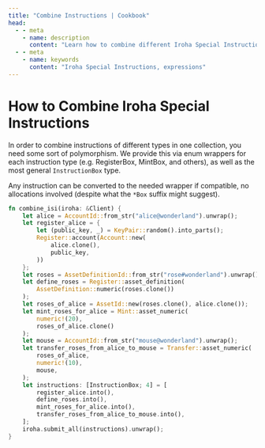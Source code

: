 ```yaml
---
title: "Combine Instructions | Cookbook"
head:
  - - meta
    - name: description
      content: "Learn how to combine different Iroha Special Instructions (ISI) via expressions."
  - - meta
    - name: keywords
      content: "Iroha Special Instructions, expressions"
---
```


# How to Combine Iroha Special Instructions

In order to combine instructions of different types in one collection,
you need some sort of polymorphism. We provide this via enum wrappers
for each instruction type (e.g. RegisterBox, MintBox, and others), 
as well as the most general `InstructionBox` type. 

Any instruction can be converted to the needed wrapper if compatible, 
no allocations involved (despite what the `*Box` suffix might suggest).

```rust
fn combine_isi(iroha: &Client) {
    let alice = AccountId::from_str("alice@wonderland").unwrap();
    let register_alice = {
        let (public_key, _) = KeyPair::random().into_parts();
        Register::account(Account::new(
            alice.clone(),
            public_key,
        ))
    };
    let roses = AssetDefinitionId::from_str("rose#wonderland").unwrap();
    let define_roses = Register::asset_definition(
        AssetDefinition::numeric(roses.clone())
    );
    let roses_of_alice = AssetId::new(roses.clone(), alice.clone());
    let mint_roses_for_alice = Mint::asset_numeric(
        numeric!(20),
        roses_of_alice.clone()
    );
    let mouse = AccountId::from_str("mouse@wonderland").unwrap();
    let transfer_roses_from_alice_to_mouse = Transfer::asset_numeric(
        roses_of_alice,
        numeric!(10),
        mouse,
    );
    let instructions: [InstructionBox; 4] = [
        register_alice.into(),
        define_roses.into(),
        mint_roses_for_alice.into(),
        transfer_roses_from_alice_to_mouse.into(),
    ];
    iroha.submit_all(instructions).unwrap();
}
```